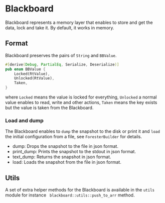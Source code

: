 # Blackboard

Blackboard represents a memory layer that enables to store and get the data, lock and take it. 
By default, it works in memory.

## Format

Blackboard preserves the pairs of `String` and `BBValue`.

```rust
#[derive(Debug, PartialEq, Serialize, Deserialize)]
pub enum BBValue {
    Locked(RtValue),
    Unlocked(RtValue),
    Taken,
}
```

where `Locked` means the value is locked for everything, 
`Unlocked` a normal value enables to read, write and other actions,
`Taken` means the key exists but the value is taken from the Blackboard.

### Load and dump

The Blackboard enables to `dump` the snapshot to the disk 
or print it and `load` the initial configuration from a file, see `ForesterBuilder` for details.

- dump: Drops the snapshot to the file in json format.
- print_dump: Prints the snapshot to the stdout in json format.
- text_dump: Returns the snapshot in json format.
- load: Loads the snapshot from the file in json format.


## Utils
A set of extra helper methods for the Blackboard is available in the `utils` 
module for instance ` blackboard::utils::push_to_arr` method.